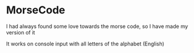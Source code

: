 # MorseCode
I had always found some love towards the morse code, so I have made my version of it 


It works on console input with all letters of the alphabet (English)
